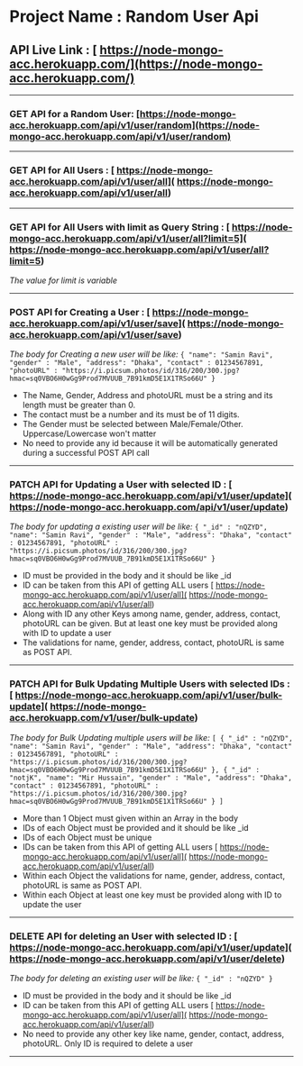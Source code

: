 # Project Name : Random User Api

## API Live Link : [ https://node-mongo-acc.herokuapp.com/](https://node-mongo-acc.herokuapp.com/)


---

### GET API for a Random User: [https://node-mongo-acc.herokuapp.com/api/v1/user/random](https://node-mongo-acc.herokuapp.com/api/v1/user/random)

---

### GET API for All Users : [ https://node-mongo-acc.herokuapp.com/api/v1/user/all]( https://node-mongo-acc.herokuapp.com/api/v1/user/all)


---

### GET API for All Users with limit as Query String : [ https://node-mongo-acc.herokuapp.com/api/v1/user/all?limit=5]( https://node-mongo-acc.herokuapp.com/api/v1/user/all?limit=5)

*The value for limit is variable*


---
### POST API for Creating a User : [ https://node-mongo-acc.herokuapp.com/api/v1/user/save]( https://node-mongo-acc.herokuapp.com/api/v1/user/save)

*The body for Creating a new user will be like:*
`{
    "name": "Samin Ravi",
    "gender" : "Male",
    "address": "Dhaka",
    "contact" : 01234567891,
    "photoURL" : "https://i.picsum.photos/id/316/200/300.jpg?hmac=sq0VBO6H0wGg9Prod7MVUUB_7B91kmD5E1X1TRSo66U"
}`

- The Name, Gender, Address and photoURL must be a string and its length must be greater than 0.
- The contact must be a number and its must be of 11 digits.
- The Gender must be selected between Male/Female/Other. Uppercase/Lowercase won't matter
- No need to provide any id because it will be automatically generated during a successful POST API call


---

### PATCH API for Updating a User with selected ID : [ https://node-mongo-acc.herokuapp.com/api/v1/user/update]( https://node-mongo-acc.herokuapp.com/api/v1/user/update)

*The body for updating a existing user will be like:*
`{
    "_id" : "nQZYD",
    "name": "Samin Ravi",
    "gender" : "Male",
    "address": "Dhaka",
    "contact" : 01234567891,
    "photoURL" : "https://i.picsum.photos/id/316/200/300.jpg?hmac=sq0VBO6H0wGg9Prod7MVUUB_7B91kmD5E1X1TRSo66U"
}`

- ID must be provided in the body and it should be like _id
- ID can be taken from  this API of getting ALL users [ https://node-mongo-acc.herokuapp.com/api/v1/user/all]( https://node-mongo-acc.herokuapp.com/api/v1/user/all) 
- Along with ID any other Keys among name, gender, address, contact, photoURL can be given. But at least one key must be provided along with ID to update a user
- The validations for name, gender, address, contact, photoURL is same as POST API. 

---

### PATCH API for Bulk Updating Multiple Users with selected IDs : [ https://node-mongo-acc.herokuapp.com/api/v1/user/bulk-update]( https://node-mongo-acc.herokuapp.com/v1/user/bulk-update)

*The body for Bulk Updating multiple users will be like:*
`[
    {
    "_id" : "nQZYD",
    "name": "Samin Ravi",
    "gender" : "Male",
    "address": "Dhaka",
    "contact" : 01234567891,
    "photoURL" : "https://i.picsum.photos/id/316/200/300.jpg?hmac=sq0VBO6H0wGg9Prod7MVUUB_7B91kmD5E1X1TRSo66U"
},
{
    "_id" : "notjK",
    "name": "Mir Hussain",
    "gender" : "Male",
    "address": "Dhaka",
    "contact" : 01234567891,
    "photoURL" : "https://i.picsum.photos/id/316/200/300.jpg?hmac=sq0VBO6H0wGg9Prod7MVUUB_7B91kmD5E1X1TRSo66U"
}
]`

- More than 1 Object must given within an Array in the body
- IDs of each Object must be provided and it should be like _id
- IDs of each Object must be unique
- IDs can be taken from  this API of getting ALL users [ https://node-mongo-acc.herokuapp.com/api/v1/user/all]( https://node-mongo-acc.herokuapp.com/api/v1/user/all)
- Within each Object the validations for name, gender, address, contact, photoURL is same as POST API. 
- Within each Object at least one key must be provided along with ID to update the user



---

### DELETE API for deleting an User with selected ID : [ https://node-mongo-acc.herokuapp.com/api/v1/user/update]( https://node-mongo-acc.herokuapp.com/api/v1/user/delete)

*The body for deleting an existing user will be like:*
`{
    "_id" : "nQZYD"
}`

- ID must be provided in the body and it should be like _id
- ID can be taken from  this API of getting ALL users [ https://node-mongo-acc.herokuapp.com/api/v1/user/all]( https://node-mongo-acc.herokuapp.com/api/v1/user/all) 
- No need to provide any other key like name, gender, contact, address, photoURL. Only ID is required to delete a user
---